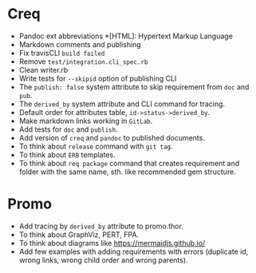 # Creq

* Pandoc ext abbreviations
  \*[HTML]: Hypertext Markup Language
* Markdown comments and publishing
* Fix travisCLI `build failed`
* Remove `test/integration.cli_spec.rb`
* Clean writer.rb
* Write tests for `--skipid` option of publishing CLI
* The `publish: false` system attribute to skip requirement from `doc` and `pub`.
* The `derived_by` system attribute and CLI command for tracing.
* Default order for attributes table, `id->status->derived_by`.
* Make markdown links working in `GitLab`.
* Add tests for `doc` and `publish`.
* Add version of `creq` and `pandoc` to published documents.
* To think about `release` command with `git tag`.
* To think about `ERB` templates.
* To think about `req package` command that creates requirement and folder with the same name, sth. like recommended gem structure.

# Promo

* Add tracing by `derived_by` attribute to promo.thor.
* To think about GraphViz, PERT, FPA.
* To think about diagrams like https://mermaidjs.github.io/
* Add few examples with adding requirements with errors (duplicate id, wrong links, wrong child order and wrong parents).

